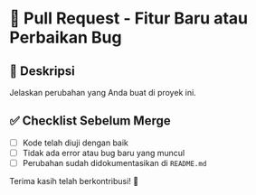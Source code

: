 # 🚀 Pull Request - Fitur Baru atau Perbaikan Bug

## 📝 Deskripsi
Jelaskan perubahan yang Anda buat di proyek ini.

## ✅ Checklist Sebelum Merge
- [ ] Kode telah diuji dengan baik
- [ ] Tidak ada error atau bug baru yang muncul
- [ ] Perubahan sudah didokumentasikan di `README.md`

Terima kasih telah berkontribusi! 🚀

